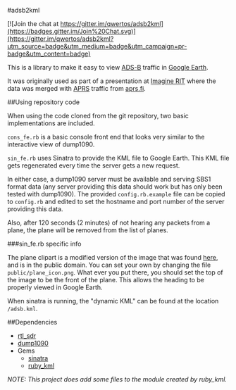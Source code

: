#adsb2kml

[![Join the chat at https://gitter.im/qwertos/adsb2kml](https://badges.gitter.im/Join%20Chat.svg)](https://gitter.im/qwertos/adsb2kml?utm_source=badge&utm_medium=badge&utm_campaign=pr-badge&utm_content=badge)

This is a library to make it easy to view [ADS-B](http://en.wikipedia.org/wiki/Automatic_dependent_surveillance-broadcast)
traffic in [Google Earth](http://earth.google.com).

It was originally used as part of a presentation at [Imagine RIT](http://www.rit.edu/imagine/) where the data
was merged with [APRS](http://en.wikipedia.org/wiki/Automatic_Packet_Reporting_System) 
traffic from [aprs.fi](http://aprs.fi).

##Using repository code

When using the code cloned from the git repository, two basic implementations are included.

`cons_fe.rb` is a basic console front end that looks very similar to the interactive view of dump1090.

`sin_fe.rb` uses Sinatra to provide the KML file to Google Earth. This KML file gets regenerated every time
the server gets a new request. 

In either case, a dump1090 server must be available and serving SBS1 format data (any server providing this
data should work but has only been tested with dump1090). The provided `config.rb.example` file can be copied
to `config.rb` and edited to set the hostname and port number of the server providing this data.

Also, after 120 seconds (2 minutes) of not hearing any packets from a plane, the plane will be removed from
the list of planes.

###sin_fe.rb specific info

The plane clipart is a modified version of the image that was found [here](http://openclipart.org/detail/16400/boing-plane-icon-by-sabrog),
and is in the public domain. You can set your own by changing the file `public/plane_icon.png`. What ever you
put there, you should set the top of the image to be the front of the plane. This allows the heading 
to be properly viewed in Google Earth.

When sinatra is running, the "dynamic KML" can be found at the location `/adsb.kml`.


##Dependencies

+	[rtl_sdr](http://sdr.osmocom.org/trac/wiki/rtl-sdr)
+	[dump1090](https://github.com/antirez/dump1090)
+	Gems
	+	[sinatra](http://sinatrarb.com)
	+	[ruby_kml](https://github.com/schleyfox/ruby_kml)

*NOTE: This project does add some files to the module created by ruby_kml.*



